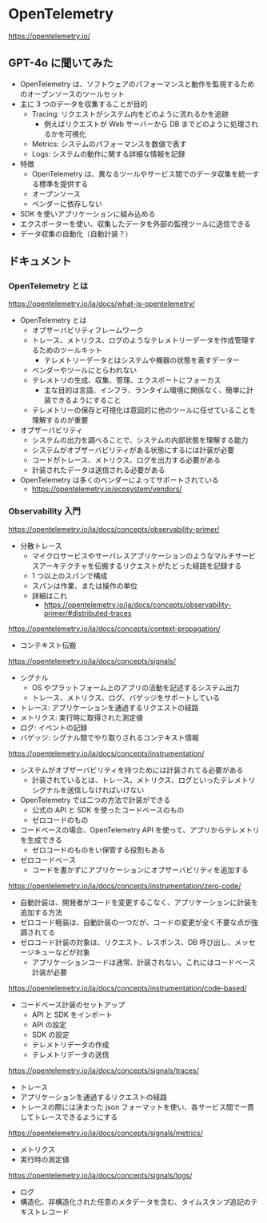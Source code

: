 # OpenTelemetry

https://opentelemetry.io/

## GPT-4o に聞いてみた

- OpenTelemetry は、ソフトウェアのパフォーマンスと動作を監視するためのオープンソースのツールセット
- 主に 3 つのデータを収集することが目的
  - Tracing: リクエストがシステム内をどのように流れるかを追跡
    - 例えばリクエストが Web サーバーから DB までどのように処理されるかを可視化
  - Metrics: システムのパフォーマンスを数値で表す
  - Logs: システムの動作に関する詳細な情報を記録
- 特徴
  - OpenTelemetry は、異なるツールやサービス間でのデータ収集を統一する標準を提供する
  - オープンソース
  - ベンダーに依存しない
- SDK を使いアプリケーションに組み込める
- エクスポーターを使い、収集したデータを外部の監視ツールに送信できる
- データ収集の自動化（自動計装？）

## ドキュメント

### OpenTelemetry とは

https://opentelemetry.io/ja/docs/what-is-opentelemetry/

- OpenTelemetry とは
  - オブザーバビリティフレームワーク
  - トレース、メトリクス、ログのようなテレメトリーデータを作成管理するためのツールキット
    - テレメトリーデータとはシステムや機器の状態を表すデーター
  - ベンダーやツールにとらわれない
  - テレメトリの生成、収集、管理、エクスポートにフォーカス
    - 主な目的は言語、インフラ、ランタイム環境に関係なく、簡単に計装できるようにすること
  - テレメトリーの保存と可視化は意図的に他のツールに任せていることを理解するのが重要
- オブザーバビリティ
  - システムの出力を調べることで、システムの内部状態を理解する能力
  - システムがオブザーバビリティがある状態にするには計装が必要
  - コードがトレース、メトリクス、ログを出力する必要がある
  - 計装されたデータは送信される必要がある
- OpenTelemetry は多くのベンダーによってサポートされている
  - https://opentelemetry.io/ecosystem/vendors/

### Observability 入門

https://opentelemetry.io/ja/docs/concepts/observability-primer/

- 分散トレース
  - マイクロサービスやサーバレスアプリケーションのようなマルチサービスアーキテクチャを伝搬するリクエストがたどった経路を記録する
  - 1 つ以上のスパンで構成
  - スパンは作業、または操作の単位
  - 詳細はこれ
    - https://opentelemetry.io/ja/docs/concepts/observability-primer/#distributed-traces

https://opentelemetry.io/ja/docs/concepts/context-propagation/

- コンテキスト伝搬

https://opentelemetry.io/ja/docs/concepts/signals/

- シグナル
  - OS やプラットフォーム上のアプリの活動を記述するシステム出力
  - トレース、メトリクス、ログ、バゲッジをサポートしている
- トレース: アプリケーションを通過するリクエストの経路
- メトリクス: 実行時に取得された測定値
- ログ: イベントの記録
- バゲッジ: シグナル間でやり取りされるコンテキスト情報

https://opentelemetry.io/ja/docs/concepts/instrumentation/

- システムがオブザーバビリティを持つためには計装されてる必要がある
  - 計装されているとは、トレース、メトリクス、ログといったテレメトリシグナルを送信しなければいけない
- OpenTelemetry では二つの方法で計装ができる
  - 公式の API と SDK を使ったコードベースのもの
  - ゼロコードのもの
- コードベースの場合、OpenTelemetry API を使って、アプリからテレメトリを生成できる
  - ゼロコードのものをい保管する役割もある
- ゼロコードベース
  - コードを書かずにアプリケーションにオブザーバビリティを追加する

https://opentelemetry.io/ja/docs/concepts/instrumentation/zero-code/

- 自動計装は、開発者がコードを変更するこなく、アプリケーションに計装を追加する方法
- ゼロコード軽装は、自動計装の一つだが、コードの変更が全く不要な点が強調されてる
- ゼロコード計装の対象は、リクエスト、レスポンス、DB 呼び出し、メッセージキューなどが対象
  - アプリケーションコードは通常、計装されない。これにはコードベース計装が必要

https://opentelemetry.io/ja/docs/concepts/instrumentation/code-based/

- コードベース計装のセットアップ
  - API と SDK をインポート
  - API の設定
  - SDK の設定
  - テレメトリデータの作成
  - テレメトリデータの送信

https://opentelemetry.io/ja/docs/concepts/signals/traces/

- トレース
- アプリケーションを通過するリクエストの経路
- トレースの際には決まった json フォーマットを使い、各サービス間で一貫してトレースできるようにする

https://opentelemetry.io/ja/docs/concepts/signals/metrics/

- メトリクス
- 実行時の測定値

https://opentelemetry.io/ja/docs/concepts/signals/logs/

- ログ
- 構造化、非構造化された任意のメタデータを含む、タイムスタンプ追記のテキストレコード
